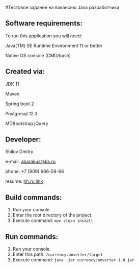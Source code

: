 #Тестовое задание на вакансию Java разработчика

## Software requirements:
To run this application you will need: 

Java(TM) SE Runtime Environment 11 or better

Native OS console (CMD/bash)

## Created via:
JDK 11

Maven

Spring boot 2 

Postgresql 12.3

MDBootstrap jQuery

## Developer:

Shilov Dmitry

e-mail: [abarakus@bk.ru](mailto:abarakus@bk.ru)

phone: +7 (909) 666-58-66

resume: [hh.ru link](https://hh.ru/resume/60e15c3dff056f7d870039ed1f464642504372)

## Build commands:
1. Run your console.
2. Enter the root directory of the project.
3. Execute command: `mvn clean install`

## Run commands:
1. Run your console.
2. Enter this path: `/currencyconverter/target`
3. Execute command: `java -jar currencyconverter-1.0.jar`